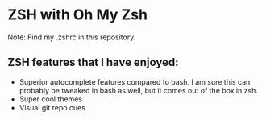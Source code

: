 # ZSH with Oh My Zsh

Note: Find my .zshrc in this repository. 

## ZSH features that I have enjoyed:
- Superior autocomplete features compared to bash. I am sure this can probably be tweaked in bash as well, but it comes out of the box in zsh. 
- Super cool themes
- Visual git repo cues
